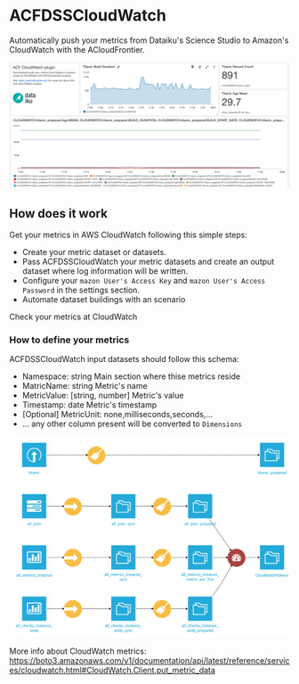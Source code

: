 # ACFDSSCloudWatch
Automatically push your metrics from Dataiku's Science Studio to Amazon's CloudWatch with the ACloudFrontier.

![Push your metrics from DSS](./images/screenshot2.png)

## How does it work
Get your metrics in AWS CloudWatch following this simple steps:
 * Create your metric dataset or datasets.
 * Pass ACFDSSCloudWatch your metric datasets and create an output dataset where log information will be written.
 * Configure your `mazon User's Access Key` and `mazon User's Access Password` in the settings section. 
 * Automate dataset buildings with an scenario

Check your metrics at CloudWatch

### How to define your metrics
ACFDSSCloudWatch input datasets should follow this schema:
 * Namespace: string Main section where thise metrics reside
 * MatricName: string Metric's name
 * MetricValue: [string, number] Metric's value
 * Timestamp: date Metric's timestamp
 * [Optional] MetricUnit: none,milliseconds,seconds,...
 * ... any other column present will be converted to `Dimensions`

 ![Push your metrics from DSS](./images/screenshot1.png)

 More info about CloudWatch metrics: https://boto3.amazonaws.com/v1/documentation/api/latest/reference/services/cloudwatch.html#CloudWatch.Client.put_metric_data


